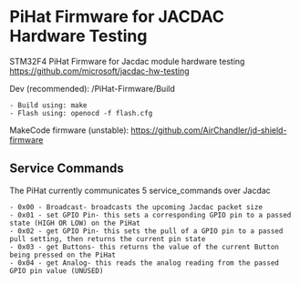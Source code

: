 # PiHat Firmware for JACDAC Hardware Testing 
STM32F4 PiHat Firmware for Jacdac module hardware testing https://github.com/microsoft/jacdac-hw-testing

 Dev (recommended): /PiHat-Firmware/Build
 
 	- Build using: make
	- Flash using: openocd -f flash.cfg
 MakeCode firmware (unstable): https://github.com/AirChandler/jd-shield-firmware
 
 ## Service Commands
The PiHat currently communicates 5 service_commands over Jacdac

    - 0x00 - Broadcast- broadcasts the upcoming Jacdac packet size
    - 0x01 - set GPIO Pin- this sets a corresponding GPIO pin to a passed state (HIGH OR LOW) on the PiHat
    - 0x02 - get GPIO Pin- this sets the pull of a GPIO pin to a passed pull setting, then returns the current pin state
    - 0x03 - get Buttons- this returns the value of the current Button being pressed on the PiHat
    - 0x04 - get Analog- this reads the analog reading from the passed GPIO pin value (UNUSED)
